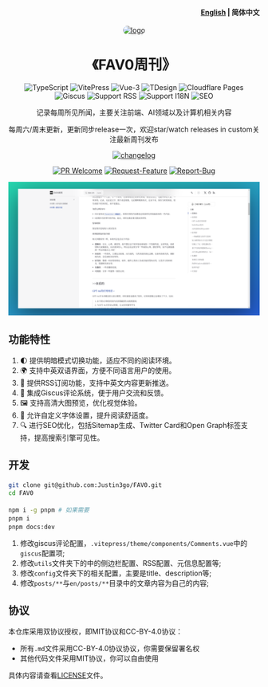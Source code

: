 <h4 align="right"><a href="./README.md">English</a> | <strong>简体中文</strong></h4>

<div align="center">

<a href="https://fav0.com" target="blank">
  <img src="https://fav0.com/favicon-512x512.png" height="100px" alt="logo" style="border-radius: 20px"/>
</a>

# 《FAV0周刊》

![TypeScript](https://img.shields.io/badge/TypeScript-3178C6?style=for-the-badge&logo=typescript&logoColor=white)
![VitePress](https://img.shields.io/badge/VitePress-646CFF?style=for-the-badge&logo=vite&logoColor=white)
![Vue-3](https://img.shields.io/badge/Vue-3-4FC08D?style=for-the-badge&logo=vue.js&logoColor=white)
![TDesign](https://img.shields.io/badge/TDesign-0052CC?style=for-the-badge&logo=tdesign&logoColor=white)
![Cloudflare Pages](https://img.shields.io/badge/Cloudflare%20Pages-F38020?style=for-the-badge&logo=cloudflare&logoColor=white)
![Giscus](https://img.shields.io/badge/Giscus-181717?style=for-the-badge&logo=github&logoColor=white)
![Support RSS](https://img.shields.io/badge/Support%20RSS-FFA500?style=for-the-badge&logo=rss&logoColor=white)
![Support I18N](https://img.shields.io/badge/Support%20I18N-0078D4?style=for-the-badge&logo=google-translate&logoColor=white)
![SEO](https://img.shields.io/badge/SEO-4285F4?style=for-the-badge&logo=google&logoColor=white)

记录每周所见所闻，主要关注前端、AI领域以及计算机相关内容

每周六/周末更新，更新同步release一次，欢迎star/watch releases in custom关注最新周刊发布

[![changelog](https://img.shields.io/badge/changelog-→-0052CC?style=for-the-badge&logo=ReSharper&logoColor=white)](./CHANGELOG.md)


[![PR Welcome](https://img.shields.io/badge/PR-Welcome-EA4AAA?style=for-the-badge&logo=git&logoColor=white)](https://github.com/Justin3go/FAV0/pulls)
[![Request-Feature](https://img.shields.io/badge/Request-Feature-007BFF?style=for-the-badge&logo=github&logoColor=white)](https://github.com/Justin3go/FAV0/issues/new/choose)
[![Report-Bug](https://img.shields.io/badge/Report-Bug-red?style=for-the-badge&logo=github&logoColor=white)](https://github.com/Justin3go/FAV0/issues/new/choose)

![demo](./images/demo.png)

</div>

## 功能特性


1. 🌓 提供明暗模式切换功能，适应不同的阅读环境。
2. 🌍 支持中英双语界面，方便不同语言用户的使用。
3. 📡 提供RSS订阅功能，支持中英文内容更新推送。
4. 💬 集成Giscus评论系统，便于用户交流和反馈。
5. 🖼️ 支持高清大图预览，优化视觉体验。
6. 📜 允许自定义字体设置，提升阅读舒适度。
7. 🔍 进行SEO优化，包括Sitemap生成、Twitter Card和Open Graph标签支持，提高搜索引擎可见性。


## 开发

```bash
git clone git@github.com:Justin3go/FAV0.git
cd FAV0

npm i -g pnpm # 如果需要
pnpm i
pnpm docs:dev
```
1. 修改giscus评论配置，`.vitepress/theme/components/Comments.vue`中的`giscus`配置项;
2. 修改`utils`文件夹下的中的侧边栏配置、RSS配置、元信息配置等;
3. 修改`config`文件夹下的相关配置，主要是title、description等;
4. 修改`posts/**`与`en/posts/**`目录中的文章内容为自己的内容;

## 协议

本仓库采用双协议授权，即MIT协议和CC-BY-4.0协议：

- 所有`.md`文件采用CC-BY-4.0协议协议，你需要保留署名权
- 其他代码文件采用MIT协议，你可以自由使用

具体内容请查看[LICENSE](./LICENSE)文件。

